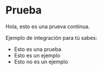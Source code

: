 # Prueba

Hola, esto es una prueva continua.

Ejemplo de integración para tú sabes:

* Esto es una prueba
* Esto es un ejemplo
* Esto no es un ejemplo

